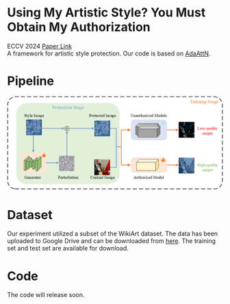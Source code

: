 # Using My Artistic Style? You Must Obtain My Authorization
ECCV 2024 [Paper Link](https://link.springer.com/chapter/10.1007/978-3-031-73016-0_18)  
A framework for artistic style protection. Our code is based on [AdaAttN](https://github.com/Huage001/AdaAttN).  
# Pipeline
<img src="figures/framework.png" width="600">

# Dataset
Our experiment utilized a subset of the WikiArt dataset. The data has been uploaded to Google Drive and can be downloaded from [here](https://drive.google.com/drive/folders/1kyADrIoIW2-On3yfQSrEzWxokN_QiXMT). The training set and test set are available for download.

# Code
The code will release soon.
